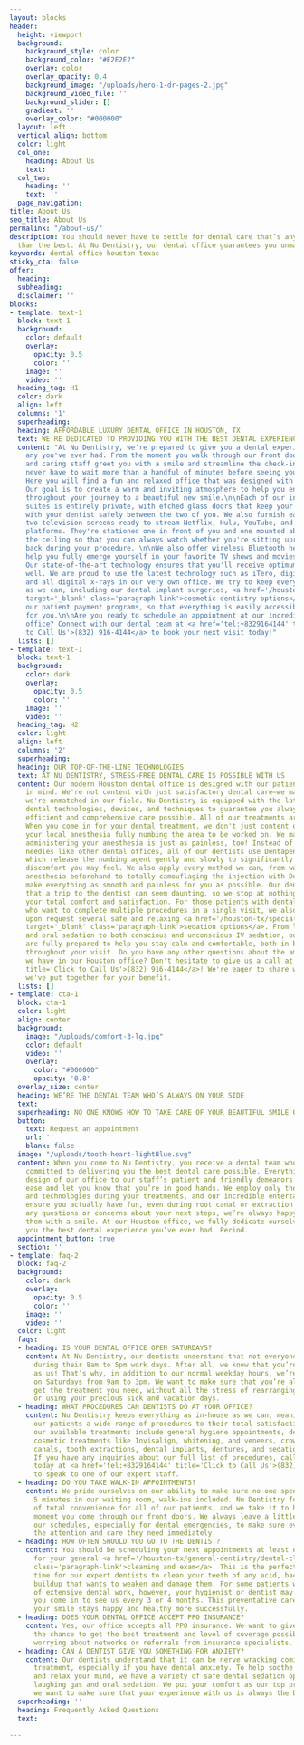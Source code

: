 ```yaml
---
layout: blocks
header:
  height: viewport
  background:
    background_style: color
    background_color: "#E2E2E2"
    overlay: color
    overlay_opacity: 0.4
    background_image: "/uploads/hero-1-dr-pages-2.jpg"
    background_video_file: ''
    background_slider: []
    gradient: ''
    overlay_color: "#000000"
  layout: left
  vertical_align: bottom
  color: light
  col_one:
    heading: About Us
    text: 
  col_two:
    heading: ''
    text: ''
  page_navigation: 
title: About Us
seo_title: About Us
permalink: "/about-us/"
description: You should never have to settle for dental care that’s anything less
  than the best. At Nu Dentistry, our dental office guarantees you unmatched care.
keywords: dental office houston texas
sticky_cta: false
offer:
  heading: 
  subheading: 
  disclaimer: ''
blocks:
- template: text-1
  block: text-1
  background:
    color: default
    overlay:
      opacity: 0.5
      color: ''
    image: ''
    video: ''
  heading_tag: H1
  color: dark
  align: left
  columns: '1'
  superheading: 
  heading: AFFORDABLE LUXURY DENTAL OFFICE IN HOUSTON, TX
  text: WE’RE DEDICATED TO PROVIDING YOU WITH THE BEST DENTAL EXPERIENCE, EVERY TIME
  content: "At Nu Dentistry, we're prepared to give you a dental experience unlike
    any you've ever had. From the moment you walk through our front doors, our kind
    and caring staff greet you with a smile and streamline the check-in process. You'll
    never have to wait more than a handful of minutes before seeing your dentist.
    Here you will find a fun and relaxed office that was designed with you in mind.
    Our goal is to create a warm and inviting atmosphere to help you enjoy your visits
    throughout your journey to a beautiful new smile.\n\nEach of our individual patient
    suites is entirely private, with etched glass doors that keep your discussions
    with your dentist safely between the two of you. We also furnish each room with
    two television screens ready to stream Netflix, Hulu, YouTube, and other available
    platforms. They're stationed one in front of you and one mounted above you on
    the ceiling so that you can always watch whether you're sitting upright or lying
    back during your procedure. \n\nWe also offer wireless Bluetooth headphones to
    help you fully emerge yourself in your favorite TV shows and movies, even mid-treatment.
    Our state-of-the-art technology ensures that you'll receive optimum results as
    well. We are proud to use the latest technology such as iTero, digital impressions,
    and all digital x-rays in our very own office. We try to keep everything as in-house
    as we can, including our dental implant surgeries, <a href='/houston-tx/cosmetic-dentistry/aesthetic-dentistry/'
    target='_blank' class='paragraph-link'>cosmetic dentistry options</a>, and even
    our patient payment programs, so that everything is easily accessible and convenient
    for you.\n\nAre you ready to schedule an appointment at our incredible, modern
    office? Connect with our dental team at <a href='tel:+8329164144' title='Click
    to Call Us'>(832) 916-4144</a> to book your next visit today!"
  lists: []
- template: text-1
  block: text-1
  background:
    color: dark
    overlay:
      opacity: 0.5
      color: ''
    image: ''
    video: ''
  heading_tag: H2
  color: light
  align: left
  columns: '2'
  superheading: 
  heading: OUR TOP-OF-THE-LINE TECHNOLOGIES
  text: AT NU DENTISTRY, STRESS-FREE DENTAL CARE IS POSSIBLE WITH US
  content: Our modern Houston dental office is designed with our patients' total comfort
    in mind. We're not content with just satisfactory dental care—we make sure that
    we're unmatched in our field. Nu Dentistry is equipped with the latest and greatest
    dental technologies, devices, and techniques to guarantee you always get the most
    efficient and comprehensive care possible. All of our treatments are painless.
    When you come in for your dental treatment, we don't just content ourselves with
    your local anesthesia fully numbing the area to be worked on. We make sure that
    administering your anesthesia is just as painless, too! Instead of using scary-looking
    needles like other dental offices, all of our dentists use Dentapen applicators,
    which release the numbing agent gently and slowly to significantly reduce any
    discomfort you may feel. We also apply every method we can, from warming up the
    anesthesia beforehand to totally camouflaging the injection with DentalVibe, to
    make everything as smooth and painless for you as possible. Our dentists understand
    that a trip to the dentist can seem daunting, so we stop at nothing to ensure
    your total comfort and satisfaction. For those patients with dental anxiety or
    who want to complete multiple procedures in a single visit, we also have available
    upon request several safe and relaxing <a href='/houston-tx/specialty-dentistry/sedation-dentistry/'
    target='_blank' class='paragraph-link'>sedation options</a>. From laughing gas
    and oral sedation to both conscious and unconscious IV sedation, our dentists
    are fully prepared to help you stay calm and comfortable, both in body and mind,
    throughout your visit. Do you have any other questions about the amazing technologies
    we have in our Houston office? Don't hesitate to give us a call at <a href='tel:+8329164144'
    title='Click to Call Us'>(832) 916-4144</a>! We're eager to share with you everything
    we've put together for your benefit.
  lists: []
- template: cta-1
  block: cta-1
  color: light
  align: center
  background:
    image: "/uploads/comfort-3-lg.jpg"
    color: default
    video: ''
    overlay:
      color: "#000000"
      opacity: '0.8'
  overlay_size: center
  heading: WE’RE THE DENTAL TEAM WHO’S ALWAYS ON YOUR SIDE
  text: 
  superheading: NO ONE KNOWS HOW TO TAKE CARE OF YOUR BEAUTIFUL SMILE QUITE LIKE US
  button:
    text: Request an appointment
    url: ''
    blank: false
  image: "/uploads/tooth-heart-lightBlue.svg"
  content: When you come to Nu Dentistry, you receive a dental team who are fully
    committed to delivering you the best dental care possible. Everything from the
    design of our office to our staff’s patient and friendly demeanors put you at
    ease and let you know that you’re in good hands. We employ only the newest techniques
    and technologies during your treatments, and our incredible entertainment options
    ensure you actually have fun, even during root canal or extraction. If you have
    any questions or concerns about your next steps, we’re always happy to answer
    them with a smile. At our Houston office, we fully dedicate ourselves to giving
    you the best dental experience you’ve ever had. Period.
  appointment_button: true
  section: ''
- template: faq-2
  block: faq-2
  background:
    color: dark
    overlay:
      opacity: 0.5
      color: ''
    image: ''
    video: ''
  color: light
  faqs:
  - heading: IS YOUR DENTAL OFFICE OPEN SATURDAYS?
    content: At Nu Dentistry, our dentists understand that not everyone can come in
      during their 8am to 5pm work days. After all, we know that you’re just as busy
      as us! That’s why, in addition to our normal weekday hours, we’re also open
      on Saturdays from 9am to 3pm. We want to make sure that you’re always able to
      get the treatment you need, without all the stress of rearranging your schedule
      or using your precious sick and vacation days.
  - heading: WHAT PROCEDURES CAN DENTISTS DO AT YOUR OFFICE?
    content: Nu Dentistry keeps everything as in-house as we can, meaning we offer
      our patients a wide range of procedures to their total satisfaction. Some of
      our available treatments include general hygiene appointments, deep cleanings,
      cosmetic treatments like Invisalign, whitening, and veneers, crowns and root
      canals, tooth extractions, dental implants, dentures, and sedation dentistry.
      If you have any inquiries about our full list of procedures, call our office
      today at <a href='tel:+8329164144' title='Click to Call Us'>(832) 916-4144</a>
      to speak to one of our expert staff.
  - heading: DO YOU TAKE WALK-IN APPOINTMENTS?
    content: We pride ourselves on our ability to make sure no one spends more than
      5 minutes in our waiting room, walk-ins included. Nu Dentistry follows a philosophy
      of total convenience for all of our patients, and we take it to heart from the
      moment you come through our front doors. We always leave a little leeway in
      our schedules, especially for dental emergencies, to make sure everyone gets
      the attention and care they need immediately.
  - heading: HOW OFTEN SHOULD YOU GO TO THE DENTIST?
    content: You should be scheduling your next appointments at least every 6 months
      for your general <a href='/houston-tx/general-dentistry/dental-cleaning/' target='_blank'
      class='paragraph-link'>cleaning and exam</a>. This is the perfect amount of
      time for our expert dentists to clean your teeth of any acid, bacteria, or plaque
      buildup that wants to weaken and damage them. For some patients with a history
      of extensive dental work, however, your hygienist or dentist may recommend that
      you come in to see us every 3 or 4 months. This preventative care ensures that
      your smile stays happy and healthy more successfully.
  - heading: DOES YOUR DENTAL OFFICE ACCEPT PPO INSURANCE?
    content: Yes, our office accepts all PPO insurance. We want to give our patients
      the chance to get the best treatment and level of coverage possible without
      worrying about networks or referrals from insurance specialists.
  - heading: CAN A DENTIST GIVE YOU SOMETHING FOR ANXIETY?
    content: Our dentists understand that it can be nerve wracking coming in for a
      treatment, especially if you have dental anxiety. To help soothe your fears
      and relax your mind, we have a variety of safe dental sedation options, including
      laughing gas and oral sedation. We put your comfort as our top priority because
      we want to make sure that your experience with us is always the best.
  superheading: ''
  heading: Frequently Asked Questions
  text: 

---
```

